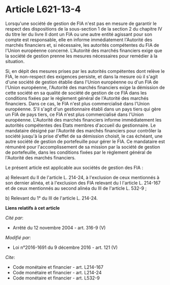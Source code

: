 # Article L621-13-4

Lorsqu'une société de gestion de FIA n'est pas en mesure de garantir le respect des dispositions de la sous-section 1 de la
section 2 du chapitre IV du titre Ier du livre II dont un FIA ou une autre entité agissant pour son compte est responsable,
elle en informe immédiatement l'Autorité des marchés financiers et, si nécessaire, les autorités compétentes du FIA de
l'Union européenne concerné. L'Autorité des marchés financiers exige que la société de gestion prenne les mesures nécessaires
pour remédier à la situation. 

Si, en dépit des mesures prises par les autorités compétentes dont relève le FIA, le non-respect des exigences persiste, et
dans la mesure où il s'agit d'une société de gestion établie dans l'Union européenne ou d'un FIA de l'Union européenne,
l'Autorité des marchés financiers exige la démission de cette société en sa qualité de société de gestion de ce FIA dans les
conditions fixées par le règlement général de l'Autorité des marchés financiers. Dans ce cas, le FIA n'est plus commercialisé
dans l'Union européenne. S'il s'agit d'un gestionnaire établi dans un pays tiers qui gère un FIA de pays tiers, ce FIA n'est
plus commercialisé dans l'Union européenne. L'Autorité des marchés financiers informe immédiatement les autorités compétentes
des Etats membres d'accueil du gestionnaire. Le mandataire désigné par l'Autorité des marchés financiers pour  contrôler la
société jusqu'à la prise d'effet de sa démission choisit,  le cas échéant, une autre société de gestion de portefeuille pour
gérer  le FIA. Ce mandataire est rémunéré pour l'accomplissement de sa mission  par la société de gestion de portefeuille,
dans les conditions fixées  par le règlement général de l'Autorité des marchés financiers.

Le présent article est applicable aux sociétés de gestion des FIA : 

a) Relevant du II de l'article L. 214-24, à l'exclusion de ceux mentionnés à son dernier alinéa, et à l'exclusion des FIA
relevant du I l'article L. 214-167 et de ceux mentionnés au second alinéa du III de l'article L. 532-9 ; 

b) Relevant du 1° du III de l'article L. 214-24.

**Liens relatifs à cet article**

_Cité par_:

  - Arrêté du 12 novembre 2004 - art. 316-9 (V)

_Modifié par_:

  - Loi n°2016-1691 du 9 décembre 2016 - art. 121 (V)

_Cite_:

  - Code monétaire et financier - art. L214-167
  - Code monétaire et financier - art. L214-24
  - Code monétaire et financier - art. L532-9
